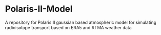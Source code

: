 # Polaris-II-Model
A repository for Polaris II gaussian based atmospheric model for simulating radioisotope transport based on ERA5 and RTMA weather data
